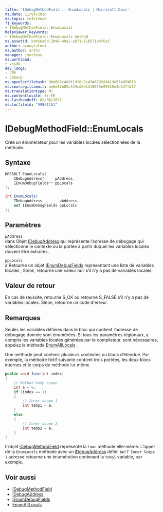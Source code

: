 ```yaml
---
title: 'IDebugMethodField :: EnumLocals | Microsoft Docs'
ms.date: 11/04/2016
ms.topic: reference
f1_keywords:
- IDebugMethodField::EnumLocals
helpviewer_keywords:
- IDebugMethodField::EnumLocals method
ms.assetid: b0456a6d-2b96-49e2-a871-516571b4f6a5
author: acangialosi
ms.author: anthc
manager: jmartens
ms.workload:
- vssdk
dev_langs:
- CPP
- CSharp
ms.openlocfilehash: 98d6d7c4d9f1df0c7c4346792d841de574859619
ms.sourcegitcommit: ae6d47b09a439cd0e13180f5e89510e3e347fd47
ms.translationtype: MT
ms.contentlocale: fr-FR
ms.lasthandoff: 02/08/2021
ms.locfileid: "99861151"
---
```

# <a name="idebugmethodfieldenumlocals"></a>IDebugMethodField::EnumLocals
Crée un énumérateur pour les variables locales sélectionnées de la méthode.

## <a name="syntax"></a>Syntaxe

```cpp
HRESULT EnumLocals(
    IDebugAddress*     pAddress,
    IEnumDebugFields** ppLocals
);
```

```csharp
int EnumLocals(
    IDebugAddress        pAddress,
    out IEnumDebugFields ppLocals
);
```

## <a name="parameters"></a>Paramètres
`pAddress`\
dans Objet [IDebugAddress](../../../extensibility/debugger/reference/idebugaddress.md) qui représente l’adresse de débogage qui sélectionne le contexte ou la portée à partir duquel les variables locales doivent être extraites.

`ppLocals`\
à Retourne un objet [IEnumDebugFields](../../../extensibility/debugger/reference/ienumdebugfields.md) représentant une liste de variables locales ; Sinon, retourne une valeur null s’il n’y a pas de variables locales.

## <a name="return-value"></a>Valeur de retour
En cas de réussite, retourne S_OK ou retourne S_FALSE s’il n’y a pas de variables locales. Sinon, retourne un code d'erreur.

## <a name="remarks"></a>Remarques
Seules les variables définies dans le bloc qui contient l’adresse de débogage donnée sont énumérées. Si tous les paramètres régionaux, y compris les variables locales générées par le compilateur, sont nécessaires, appelez la méthode [EnumAllLocals](../../../extensibility/debugger/reference/idebugmethodfield-enumalllocals.md) .

Une méthode peut contenir plusieurs contextes ou blocs d’étendue. Par exemple, la méthode fictif suivante contient trois portées, les deux blocs internes et le corps de méthode lui-même.

```csharp
public void func(int index)
{
    // Method body scope
    int a = 0;
    if (index == 1)
    {
        // Inner scope 1
        int temp1 = a;
    }
    else
    {
        // Inner scope 2
        int temp2 = a;
    }
}
```

L’objet [IDebugMethodField](../../../extensibility/debugger/reference/idebugmethodfield.md) représente la `func` méthode elle-même. L’appel de la `EnumLocals` méthode avec un [IDebugAddress](../../../extensibility/debugger/reference/idebugaddress.md) défini sur l' `Inner Scope 1` adresse retourne une énumération contenant la `temp1` variable, par exemple.

## <a name="see-also"></a>Voir aussi
- [IDebugMethodField](../../../extensibility/debugger/reference/idebugmethodfield.md)
- [IDebugAddress](../../../extensibility/debugger/reference/idebugaddress.md)
- [IEnumDebugFields](../../../extensibility/debugger/reference/ienumdebugfields.md)
- [EnumAllLocals](../../../extensibility/debugger/reference/idebugmethodfield-enumalllocals.md)
